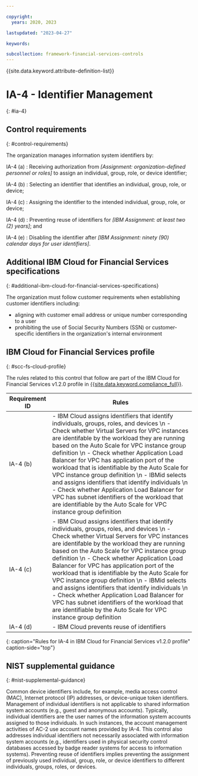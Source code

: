 ```yaml
---

copyright:
  years: 2020, 2023

lastupdated: "2023-04-27"

keywords:

subcollection: framework-financial-services-controls
---
```


{{site.data.keyword.attribute-definition-list}}

               
# IA-4 - Identifier Management
{: #ia-4}

## Control requirements
{: #control-requirements}

The organization manages information system identifiers by:

IA-4 (a)
    : Receiving authorization from _[Assignment: organization-defined personnel or roles]_ to assign an individual, group, role, or device identifier;

IA-4 (b)
    : Selecting an identifier that identifies an individual, group, role, or device;

IA-4 (c)
    : Assigning the identifier to the intended individual, group, role, or device;

IA-4 (d)
    : Preventing reuse of identifiers for _[IBM Assignment: at least two (2) years]_; and

IA-4 (e)
    : Disabling the identifier after _[IBM Assignment: ninety (90) calendar days for user identifiers]_.

## Additional IBM Cloud for Financial Services specifications
{: #additional-ibm-cloud-for-financial-services-specifications}

The organization must follow customer requirements when establishing customer identifiers including:
- aligning with customer email address or unique number corresponding to a user
- prohibiting the use of Social Security Numbers (SSN) or customer-specific identifiers in the organization's internal environment

## IBM Cloud for Financial Services profile
{: #scc-fs-cloud-profile}

The rules related to this control that follow are part of the IBM Cloud for Financial Services v1.2.0 profile in [{{site.data.keyword.compliance_full}}](/docs/security-compliance?topic=security-compliance-getting-started).

| Requirement ID | Rules |
|----------------|-------|
| IA-4 (b) | - IBM Cloud assigns identifiers that identify individuals, groups, roles, and devices \n - Check whether Virtual Servers for VPC instances are identifable by the workload they are running based on the Auto Scale for VPC instance group definition \n - Check whether Application Load Balancer for VPC has application port of the workload that is identifiable by the Auto Scale for VPC instance group definition \n - IBMid selects and assigns identifiers that identify individuals \n - Check whether Application Load Balancer for VPC has subnet identifiers of the workload that are identifiable by the Auto Scale for VPC instance group definition | 
| IA-4 (c) | - IBM Cloud assigns identifiers that identify individuals, groups, roles, and devices \n - Check whether Virtual Servers for VPC instances are identifable by the workload they are running based on the Auto Scale for VPC instance group definition \n - Check whether Application Load Balancer for VPC has application port of the workload that is identifiable by the Auto Scale for VPC instance group definition \n - IBMid selects and assigns identifiers that identify individuals \n - Check whether Application Load Balancer for VPC has subnet identifiers of the workload that are identifiable by the Auto Scale for VPC instance group definition | 
| IA-4 (d) | - IBM Cloud prevents reuse of identifiers | 
{: caption="Rules for IA-4 in IBM Cloud for Financial Services v1.2.0 profile" caption-side="top"}

## NIST supplemental guidance
{: #nist-supplemental-guidance}

Common device identifiers include, for example, media access control (MAC), Internet protocol (IP) addresses, or device-unique token identifiers. Management of individual identifiers is not applicable to shared information system accounts (e.g., guest and anonymous accounts). Typically, individual identifiers are the user names of the information system accounts assigned to those individuals. In such instances, the account management activities of AC-2 use account names provided by IA-4. This control also addresses individual identifiers not necessarily associated with information system accounts (e.g., identifiers used in physical security control databases accessed by badge reader systems for access to information systems). Preventing reuse of identifiers implies preventing the assignment of previously used individual, group, role, or device identifiers to different individuals, groups, roles, or devices.





